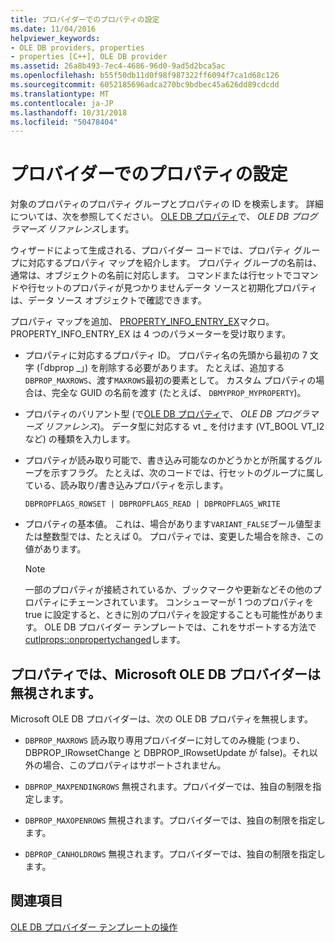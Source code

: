```yaml
---
title: プロバイダーでのプロパティの設定
ms.date: 11/04/2016
helpviewer_keywords:
- OLE DB providers, properties
- properties [C++], OLE DB provider
ms.assetid: 26a8b493-7ec4-4686-96d0-9ad5d2bca5ac
ms.openlocfilehash: b55f50db11d0f98f987322ff6094f7ca1d68c126
ms.sourcegitcommit: 6052185696adca270bc9bdbec45a626dd89cdcdd
ms.translationtype: MT
ms.contentlocale: ja-JP
ms.lasthandoff: 10/31/2018
ms.locfileid: "50478404"
---
```

# <a name="setting-properties-in-your-provider"></a>プロバイダーでのプロパティの設定

対象のプロパティのプロパティ グループとプロパティの ID を検索します。 詳細については、次を参照してください。 [OLE DB プロパティ](/previous-versions/windows/desktop/ms722734)で、 *OLE DB プログラマーズ リファレンス*します。

ウィザードによって生成される、プロバイダー コードでは、プロパティ グループに対応するプロパティ マップを紹介します。 プロパティ グループの名前は、通常は、オブジェクトの名前に対応します。 コマンドまたは行セットでコマンドや行セットのプロパティが見つかりませんデータ ソースと初期化プロパティは、データ ソース オブジェクトで確認できます。

プロパティ マップを追加、 [PROPERTY_INFO_ENTRY_EX](../../data/oledb/property-info-entry-ex.md)マクロ。 PROPERTY_INFO_ENTRY_EX は 4 つのパラメーターを受け取ります。

- プロパティに対応するプロパティ ID。 プロパティ名の先頭から最初の 7 文字 (「dbprop _」) を削除する必要があります。 たとえば、追加する`DBPROP_MAXROWS`、渡す`MAXROWS`最初の要素として。 カスタム プロパティの場合は、完全な GUID の名前を渡す (たとえば、 `DBMYPROP_MYPROPERTY`)。

- プロパティのバリアント型 (で[OLE DB プロパティ](/previous-versions/windows/desktop/ms722734)で、 *OLE DB プログラマーズ リファレンス*)。 データ型に対応する vt _ を付けます (VT_BOOL VT_I2 など) の種類を入力します。

- プロパティが読み取り可能で、書き込み可能なのかどうかとが所属するグループを示すフラグ。 たとえば、次のコードでは、行セットのグループに属している、読み取り/書き込みプロパティを示します。

    ```
    DBPROPFLAGS_ROWSET | DBPROPFLAGS_READ | DBPROPFLAGS_WRITE
    ```

- プロパティの基本値。 これは、場合があります`VARIANT_FALSE`ブール値型または整数型では、たとえば 0。 プロパティでは、変更した場合を除き、この値があります。

    > [!NOTE]
    >  一部のプロパティが接続されているか、ブックマークや更新などその他のプロパティにチェーンされています。 コンシューマーが 1 つのプロパティを true に設定すると、ときに別のプロパティを設定することも可能性があります。 OLE DB プロバイダー テンプレートでは、これをサポートする方法で[cutlprops::onpropertychanged](../../data/oledb/cutlprops-onpropertychanged.md)します。

## <a name="properties-ignored-by-microsoft-ole-db-providers"></a>プロパティでは、Microsoft OLE DB プロバイダーは無視されます。

Microsoft OLE DB プロバイダーは、次の OLE DB プロパティを無視します。

- `DBPROP_MAXROWS` 読み取り専用プロバイダーに対してのみ機能 (つまり、DBPROP_IRowsetChange と DBPROP_IRowsetUpdate が false)。それ以外の場合、このプロパティはサポートされません。

- `DBPROP_MAXPENDINGROWS` 無視されます。プロバイダーでは、独自の制限を指定します。

- `DBPROP_MAXOPENROWS` 無視されます。プロバイダーでは、独自の制限を指定します。

- `DBPROP_CANHOLDROWS` 無視されます。プロバイダーでは、独自の制限を指定します。

## <a name="see-also"></a>関連項目

[OLE DB プロバイダー テンプレートの操作](../../data/oledb/working-with-ole-db-provider-templates.md)